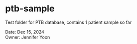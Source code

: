 # ptb-sample  

Test folder for PTB database, contains 1 patient sample so far  

Date: Dec 15, 2024   
Owner: Jennifer Yoon
